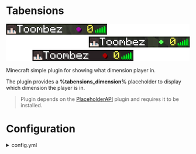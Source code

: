 # Tabensions

![tab examples in tab](assets/tabensions.png)

Minecraft simple plugin for showing what dimension player in.

The plugin provides a **%tabensions_dimension%** placeholder to display which dimension the player is in.

> Plugin depends on the [PlaceholderAPI](https://github.com/PlaceholderAPI/PlaceholderAPI) plugin and requires it to be installed.

# Configuration

<details>
    <summary>
        config.yml
    </summary>
    <blockquote>
dimensionChar: "●"

colors:
&emsp;NORMAL: "&a"
&emsp;NETHER: "&4"
&emsp;THE_END: "&5"
&emsp;CUSTOM: "&7"

ignoredWorlds:
&emsp;- ExampleWorld
    </blockquote>

</details>

